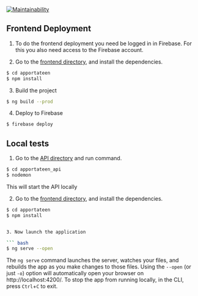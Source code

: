 


[![Maintainability](https://api.codeclimate.com/v1/badges/d4fe75c7c58386a27eb2/maintainability)](https://codeclimate.com/github/ProyectoIntegrador2018/apportateen_api/maintainability)


## Frontend Deployment

1. To do the frontend deployment you need be logged in in Firebase. For this you also need access to the Firebase account. 

2. Go to the [frontend directory](https://github.com/ProyectoIntegrador2018/apportateen), and install the dependencies.

``` bash
$ cd apportateen
$ npm install
```

3. Build the project

``` bash
$ ng build --prod
```

4. Deploy to Firebase
``` bash
$ firebase deploy
```


## Local tests

1. Go to the [API directory](https://github.com/ProyectoIntegrador2018/apportateen_api) and run command.

``` bash
$ cd apportateen_api
$ nodemon
```

This will start the API locally

2. Go to the [frontend directory](https://github.com/ProyectoIntegrador2018/apportateen), and install the dependencies.

``` bash
$ cd apportateen
$ npm install


3. Now launch the application

``` bash
$ ng serve --open
```

The `ng serve` command launches the server, watches your files, and rebuilds the app as you make changes to those files.
Using the `--open` (or just `-o`) option will automatically open your browser on http://localhost:4200/.
To stop the app from running locally, in the CLI, press `Ctrl`+`C` to exit.
